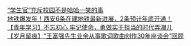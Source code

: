   
[“学生官”充斥校园不是哈哈一笑的事](http://www.dianyue.me/archives/205/izgu24124k08yzzo/)  
[地铁爆发年！西安6条在建地铁最新进展，2条预计年底开通！](http://www.dianyue.me/archives/466/yyb3wm2ickkqsk23/)  
[【青年学习】不忘初心 牢记使命，勇做实干担当的时代弄潮儿](http://www.dianyue.me/archives/966/70dk7tiitru59qdh/)  
[【岁月留痕】“王富强先生业余从事歌词歌曲创作30年座谈会”回顾](http://www.dianyue.me/archives/236/y3sxtczidogf6bot/)
